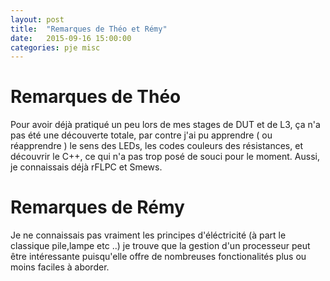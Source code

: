 ```yaml
---
layout: post
title:  "Remarques de Théo et Rémy"
date:   2015-09-16 15:00:00
categories: pje misc
---		
```



Remarques de Théo
==================

Pour avoir déjà pratiqué un peu lors de mes stages de DUT et de L3, ça n'a pas été une découverte totale, par contre j'ai pu apprendre ( ou réapprendre ) le sens des LEDs, les codes couleurs des résistances, et découvrir le C++, ce qui n'a pas trop posé de souci pour le moment. Aussi, je connaissais déjà rFLPC et Smews.

Remarques de Rémy
==================

Je ne connaissais pas vraiment les principes d'éléctricité (à part le classique pile,lampe etc ..) je trouve que la gestion d'un processeur peut être intéressante puisqu'elle offre de nombreuses fonctionalités plus ou moins faciles à aborder.
